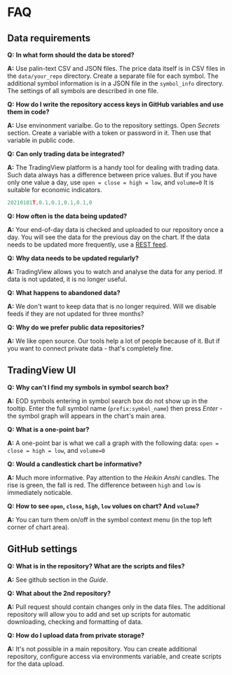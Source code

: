 # FAQ

## Data requirements

__Q:__ __In what form should the data be stored?__

__A:__ Use palin-text CSV and JSON files.
The price data itself is in CSV files in the `data/your_repo` directory. Create a separate file for each symbol. 
The additional symbol information is in a JSON file in the `symbol_info` directory. The settings of all symbols are described in one file.

__Q:__ __How do I write the repository access keys in GitHub variables and use them in code?__

__A:__ Use envinonment varialbe.
Go to the repository settings. Open _Secrets_ section. Create a variable with a token or password in it. Then use that variable in public code.

__Q:__ __Can only trading data be integrated?__

__A:__ The TradingView platform is a handy tool for dealing with trading data. Such data always has a difference between price values. 
But if you have only one value a day, use `open = close = high = low`, and `volume=0`
It is suitable for economic indicators.

```js
20210101T,0.1,0.1,0.1,0.1,0
```

__Q:__ __How often is the data being updated?__

__A:__ Your end-of-day data is checked and uploaded to our repository once a day. You will see the data for the previous day on the chart. 
If the data needs to be updated more frequently, use a [REST feed](https://www.tradingview.com/brokerage-integration/).

__Q:__ __Why data needs to be updated regularly?__

__A:__ TradingView allows you to watch and analyse the data for any period. If data is not updated, it is no longer useful.

__Q:__ __What happens to abandoned data?__

__A:__ We don't want to keep data that is no longer required. Will we disable feeds if they are not updated for three months?

__Q:__ __Why do we prefer public data repositories?__

__A:__ We like open source. Our tools help a lot of people because of it. But if you want to connect private data - that's completely fine.

## TradingView UI

__Q:__ __Why can't I find my symbols in symbol search box?__

__A:__ EOD symbols entering in symbol search box do not show up in the tooltip.
Enter the full symbol name (`prefix:symbol_name`) then press _Enter_ - the symbol graph will appears in the chart's main area.

__Q:__ __What is a one-point bar?__

__A:__ A one-point bar is what we call a graph with the following data: `open = close = high = low`, and `volume=0`

__Q:__ __Would a candlestick chart be informative?__

__A:__ Much more informative. Pay attention to the _Heikin Anshi_ candles. 
The rise is green, the fall is red. The difference between `high` and `low` is immediately noticable.

__Q:__ __How to see `open`, `close`, `high`, `low` volues on chart? And `volume`?__

__A:__ You can turn them on/off in the symbol context menu (in the top left corner of chart area).

## GitHub settings

__Q:__ __What is in the repository? What are the scripts and files?__

__A:__ See github section in the _Guide_.


__Q:__ __What about the 2nd repository?__

__A:__ Pull request should contain changes only in the data files.
The additional repository will allow you to add and set up scripts for automatic downloading, checking and formatting of data.

__Q:__ __How do I upload data from private storage?__

__A:__ It's not possible in a main repository.
You can create additional repository, configure access via environments variable, and create scripts for the data upload.
